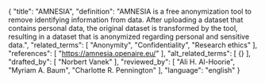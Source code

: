 {
  "title": "AMNESIA",
  "definition": "AMNESIA is a free anonymization tool to remove identifying information from data. After uploading a dataset that contains personal data, the original dataset is transformed by the tool, resulting in a dataset that is anonymized regarding personal and sensitive data.",
  "related_terms": [
    "Anonymity",
    "Confidentiality",
    "Research ethics"
  ],
  "references": [
    "https://amnesia.openaire.eu/"
  ],
  "alt_related_terms": [
    {}
  ],
  "drafted_by": [
    "Norbert Vanek"
  ],
  "reviewed_by": [
    "Ali H. Al-Hoorie",
    "Myriam A. Baum",
    "Charlotte R. Pennington"
  ],
  "language": "english"
}

